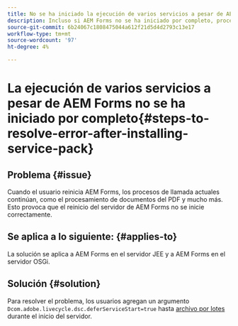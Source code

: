 ```yaml
---
title: No se ha iniciado la ejecución de varios servicios a pesar de AEM Forms.
description: Incluso si AEM Forms no se ha iniciado por completo, procesa varios servicios.
source-git-commit: 6b24067c1808475044a612f21d5d4d2793c13e17
workflow-type: tm+mt
source-wordcount: '97'
ht-degree: 4%

---
```


# La ejecución de varios servicios a pesar de AEM Forms no se ha iniciado por completo{#steps-to-resolve-error-after-installing-service-pack}


## Problema {#issue}

Cuando el usuario reinicia AEM Forms, los procesos de llamada actuales continúan, como el procesamiento de documentos del PDF y mucho más. Esto provoca que el reinicio del servidor de AEM Forms no se inicie correctamente.

## Se aplica a lo siguiente: {#applies-to}

La solución se aplica a AEM Forms en el servidor JEE y a AEM Forms en el servidor OSGi.

## Solución {#solution}

Para resolver el problema, los usuarios agregan un argumento `Dcom.adobe.livecycle.dsc.deferServiceStart=true` hasta [archivo por lotes](https://experienceleague.adobe.com/docs/experience-manager-65/deploying/deploying/command-line-start-and-stop.html#windows-platform-start-bat-script-example) durante el inicio del servidor.





